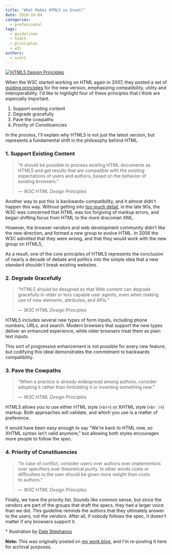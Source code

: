 ```yaml
---
title: 'What Makes HTML5 so Great?'
date: 2010-10-04
categories:
  - professional
tags:
  - guidelines
  - html5
  - principles
  - w3c
authors:
  - scott
---
```


[![HTML5 Design Principles](/images/5042475807_3de47b47cf.jpg)](http://www.flickr.com/photos/spaceninja/5042475807/ 'HTML5 Design Principles by spaceninja, on Flickr')

When the W3C started working on HTML again in 2007, they posted a set of [guiding principles](http://www.w3.org/TR/html-design-principles/) for the new version, emphasizing compatibility, utility and interoperability. I'd like to highlight four of these principles that I think are especially important.

1. Support existing content
2. Degrade gracefully
3. Pave the cowpaths
4. Priority of Constituencies

In the process, I'll explain why HTML5 is not just the latest version, but represents a fundamental shift in the philosophy behind HTML.

### 1\. Support Existing Content

> “It should be possible to process existing HTML documents as HTML5 and get results that are compatible with the existing expectations of users and authors, based on the behavior of existing browsers.”
>
> — _W3C HTML Design Principles_

Another way to put this is backwards-compatibility, and it almost didn't happen this way. Without getting into [too much detail](http://diveintohtml5.org/past.html), in the late 90s, the W3C was concerned that HTML was too forgiving of markup errors, and began shifting focus from HTML to the more draconian XML.

However, the browser vendors and web development community didn't like the new direction, and formed a new group to evolve HTML. In 2006 the W3C admitted that they were wrong, and that they would work with the new group on HTML5,

As a result, one of the core principles of HTML5 represents the conclusion of nearly a decade of debate and politics into the simple idea that a new standard shouldn't break existing websites.

### 2\. Degrade Gracefully

> “HTML5 should be designed so that Web content can degrade gracefully in older or less capable user agents, even when making use of new elements, attributes, and APIs.”
>
> — _W3C HTML Design Principles_

HTML5 includes several new types of form inputs, including phone numbers, URLs, and search. Modern browsers that support the new types deliver an enhanced experience, while older browsers treat them as plain text inputs.

This sort of progressive enhancement is not possible for every new feature, but codifying this ideal demonstrates the commitment to backwards compatibility.

### 3\. Pave the Cowpaths

> “When a practice is already widespread among authors, consider adopting it rather than forbidding it or inventing something new.”
>
> — _W3C HTML Design Principles_

HTML5 allows you to use either HTML style (`<br>`) or XHTML style (`<br />`) markup. Both approaches will validate, and which you use is a matter of preference.

It would have been easy enough to say "We're back to HTML now, so XHTML syntax isn't valid anymore," but allowing both styles encourages more people to follow the spec.

### 4\. Priority of Constituencies

> “In case of conflict, consider users over authors over implementors over specifiers over theoretical purity. In other words costs or difficulties to the user should be given more weight than costs to authors.”
>
> — _W3C HTML Design Principles_

Finally, we have the priority list. Sounds like common sense, but since the vendors are part of the groups that draft the specs, they had a larger voice than we did. This guideline reminds the authors that they ultimately answer to the users, not the vendors. After all, if nobody follows the spec, it doesn't matter if any browsers support it.

\* Illustration by [Dale Stephanos](http://www.drawger.com/dalestephanos/?article_id=9643)

**Note:** This was originally posted on [my work blog](http://metaltoad.com/blog/scott), and I'm re-posting it here for archival purposes.
